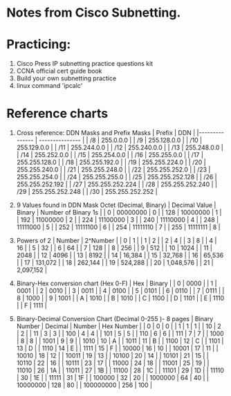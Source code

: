 # Notes from Cisco Subnetting. 

# Practicing: 
1. Cisco Press IP subnetting practice questions kit
2. CCNA official cert guide book
3. Build your own subnetting practice
4. linux command 'ipcalc'

# Reference charts 
1. Cross reference: DDN Masks and Prefix Masks
    | Prefix   | DDN    |
    |--------------- | --------------- |
    | /8   | 255.0.0.0 |
    | /9   | 255.128.0.0 |
    | /10  | 255.129.0.0 |
    | /11  | 255.244.0.0 |
    | /12  | 255.240.0.0 | 
    | /13  | 255.248.0.0 |
    | /14  | 255.252.0.0 | 
    | /15  | 255.254.0.0 | 
    | /16  | 255.255.0.0 |
    | /17  | 255.255.128.0 |
    | /18  | 255.255.192.0 |
    | /19  | 255.255.224.0 |
    | /20  | 255.255.240.0 |
    | /21  | 255.255.248.0 | 
    | /22  | 255.255.252.0 |
    | /23  | 255.255.254.0 | 
    | /24  | 255.255.255.0 | 
    | /25  | 255.255.252.128 | 
    | /26  | 255.255.252.192 |
    | /27  | 255.255.252.224 | 
    | /28  | 255.255.252.240 | 
    | /29  | 255.255.252.248 | 
    | /30  | 255.255.252.252 |

    
2. 9 Values found in DDN Mask Octet (Decimal, Binary)
   | Decimal Value | Binary | Number of Binary 1s |
   | 0 | 00000000 | 0 | 
   | 128 | 10000000 | 1 | 
   | 192 | 11000000 | 2 |
   | 224 | 11100000 | 3 |
   | 240 | 11110000 | 4 | 
   | 248 | 11111000 | 5 | 
   | 252 | 11111100 | 6 | 
   | 254 | 11111110 | 7 | 
   | 255 | 11111111 | 8 | 

3. Powers of 2 
    | Number | 2^Number | 
    | 0 | 1 | 
    | 1 | 2 | 
    | 2 | 4 |
    | 3 | 8 | 
    | 4 | 16 | 
    | 5 | 32 |
    | 6 | 64 | 
    | 7 | 128 |
    | 8 | 256 | 
    | 9 | 512 | 
    | 10 | 1024 | 
    | 11 | 2048 |
    | 12 | 4096 | 
    | 13 | 8192 |
    | 14 | 16,384 |
    | 15 | 32,768 |
    | 16 | 65,536 | 
    | 17 | 131,072 | 
    | 18 | 262,144 |
    | 19 | 524,288 |
    | 20 | 1,048,576 |
    | 21 | 2,097,152 |

4. Binary-Hex conversion chart (Hex 0-F)
    | Hex | Binary | 
    | 0 | 0000 |
    | 1 | 0001 |
    | 2 | 0010 |
    | 3 | 0011 | 
    | 4 | 0100 | 
    | 5 | 0101 | 
    | 6 | 0110 | 
    | 7 | 0111 | 
    | 8 | 1000 |
    | 9 | 1001 |
    | A | 1010 |
    | B | 1010 |
    | C | 1100 |
    | D | 1101 |
    | E | 1110 |
    | F | 1111 | 

5. Binary-Decimal Conversion Chart (Decimal 0-255 )- 8 pages
| Binary Number | Decimal | Number | Hex Number | 
   | 0 | 0 | 0 |
   | 1 | 1 | 1 | 
   | 10 | 2 | 2 |
   | 11 | 3 | 3 |
   | 100 | 4 | 4 |
   | 101 | 5 |	5 | 
   | 110 | 6 |	6 | 
   | 111 | 7 |	7 | 
   | 1000 | 8 |	8 | 
   | 1001 |	9 |	9 | 
   | 1010 |	10 | A | 
   | 1011 |	11 | B | 
   | 1100 |	12 | C | 
   | 1101 |	13 | D | 
   | 1110 |	14 | E | 
   | 1111 |	15 | F | 
   | 10000 |	16 |	10 | 
   | 10001 |	17 |	11 |
   | 10010 |	18 |	12 |
   | 10011 |	19 |	13 |
   | 10100 |	20 |	14 |
   | 10101 |	21 |	15 |
   | 10110 |	22 |	16 |
   | 10111 |	23 |	17 |
   | 11000 |	24 |	18 |
   | 11001 |	25 |	19 |
   | 11010 |	26 |	1A |
   | 11011 |	27 |	1B |
   | 11100 |	28 |	1C |
   | 11101 |	29 |	1D |
   | 11110 |	30 |	1E |
   | 11111 |	31 |	1F |
   | 100000 | 32 | 20 |
   | 1000000 | 64 | 40 |
   | 10000000 | 128 | 80 |
   | 100000000 | 256 | 100 |



